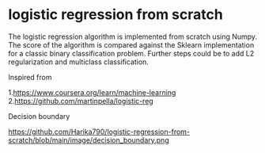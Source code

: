 # logistic regression from scratch
The logistic regression algorithm is implemented from scratch using Numpy. The score of the algorithm is compared against the Sklearn implementation for a classic binary classification problem. Further steps could be to add L2 regularization and multiclass classification.

Inspired from

1.https://www.coursera.org/learn/machine-learning
2.https://github.com/martinpella/logistic-reg

Decision boundary

https://github.com/Harika790/logistic-regression-from-scratch/blob/main/image/decision_boundary.png
